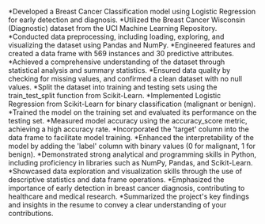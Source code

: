 *Developed a Breast Cancer Classification model using Logistic Regression for early detection and diagnosis.
*Utilized the Breast Cancer Wisconsin (Diagnostic) dataset from the UCI Machine Learning Repository.
*Conducted data preprocessing, including loading, exploring, and visualizing the dataset using Pandas and NumPy.
*Engineered features and created a data frame with 569 instances and 30 predictive attributes.
*Achieved a comprehensive understanding of the dataset through statistical analysis and summary statistics.
*Ensured data quality by checking for missing values, and confirmed a clean dataset with no null values.
*Split the dataset into training and testing sets using the train_test_split function from Scikit-Learn.
*Implemented Logistic Regression from Scikit-Learn for binary classification (malignant or benign).
*Trained the model on the training set and evaluated its performance on the testing set.
*Measured model accuracy using the accuracy_score metric, achieving a high accuracy rate.
*Incorporated the 'target' column into the data frame to facilitate model training.
*Enhanced the interpretability of the model by adding the 'label' column with binary values (0 for malignant, 1 for benign).
*Demonstrated strong analytical and programming skills in Python, including proficiency in libraries such as NumPy, Pandas, and Scikit-Learn.
*Showcased data exploration and visualization skills through the use of descriptive statistics and data frame operations.
*Emphasized the importance of early detection in breast cancer diagnosis, contributing to healthcare and medical research.
*Summarized the project's key findings and insights in the resume to convey a clear understanding of your contributions.
